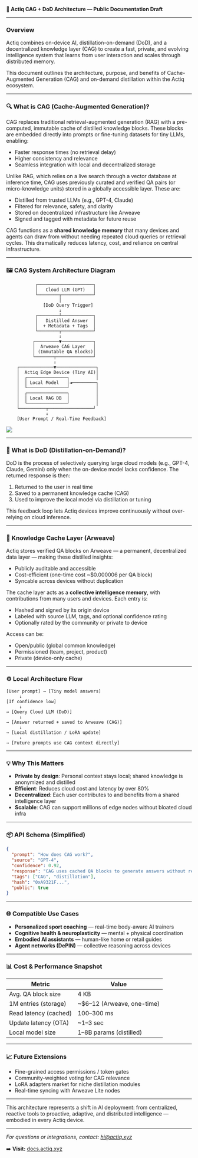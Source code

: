 


**📘 Actiq CAG + DoD Architecture — Public Documentation Draft**

---

### Overview

Actiq combines on-device AI, distillation-on-demand (DoD), and a decentralized knowledge layer (CAG) to create a fast, private, and evolving intelligence system that learns from user interaction and scales through distributed memory.

This document outlines the architecture, purpose, and benefits of Cache-Augmented Generation (CAG) and on-demand distillation within the Actiq ecosystem.

---

### 🔍 What is CAG (Cache-Augmented Generation)?

CAG replaces traditional retrieval-augmented generation (RAG) with a pre-computed, immutable cache of distilled knowledge blocks. These blocks are embedded directly into prompts or fine-tuning datasets for tiny LLMs, enabling:

* Faster response times (no retrieval delay)
* Higher consistency and relevance
* Seamless integration with local and decentralized storage

Unlike RAG, which relies on a live search through a vector database at inference time, CAG uses previously curated and verified QA pairs (or micro-knowledge units) stored in a globally accessible layer. These are:

* Distilled from trusted LLMs (e.g., GPT-4, Claude)
* Filtered for relevance, safety, and clarity
* Stored on decentralized infrastructure like Arweave
* Signed and tagged with metadata for future reuse

CAG functions as a **shared knowledge memory** that many devices and agents can draw from without needing repeated cloud queries or retrieval cycles. This dramatically reduces latency, cost, and reliance on central infrastructure.

---

### 🖼️ CAG System Architecture Diagram

               ┌─────────────────────┐
               │   Cloud LLM (GPT)   │
               └────────┬────────────┘
                        │
                  [DoD Query Trigger]
                        ↓
               ┌────────┴────────────┐
               │   Distilled Answer  │
               │  + Metadata + Tags  │
               └────────┬────────────┘
                        ↓
              ┌─────────▼────────────┐
              │  Arweave CAG Layer   │
              │ (Immutable QA Blocks)│
              └───────┬──────────────┘
                      ↓
        ┌─────────────▼───────────────┐
        │  Actiq Edge Device (Tiny AI)│
        │  ┌───────────────┐          │
        │  │ Local Model   │◄─────────┐
        │  └───────────────┘          │
        │  ┌───────────────┐          │
        │  │ Local RAG DB  │          │
        │  └───────────────┘          │
        └──────────┬─────────────────┘
                   ↓
        [User Prompt / Real-Time Feedback]

![](https://lh7-rt.googleusercontent.com/docsz/AD_4nXd5XyLOpP-izUASJZusqPZPkvcwJtAgX1fLf7hJeS-jI9uhP7urZ3skiCmLacixgAHcs1Xp6xOuECsyQBxr42xN2o1mhctneO47zCfSBpFE2ZNN3pjN-cJNcbAOzShORMMSSOum?key=AsJEkgePh24159X10uUz6PJ-)

---

### 🔁 What is DoD (Distillation-on-Demand)?

DoD is the process of selectively querying large cloud models (e.g., GPT-4, Claude, Gemini) only when the on-device model lacks confidence. The returned response is then:

1. Returned to the user in real time
2. Saved to a permanent knowledge cache (CAG)
3. Used to improve the local model via distillation or tuning

This feedback loop lets Actiq devices improve continuously without over-relying on cloud inference.

---

### 🧠 Knowledge Cache Layer (Arweave)

Actiq stores verified QA blocks on Arweave — a permanent, decentralized data layer — making these distilled insights:

* Publicly auditable and accessible
* Cost-efficient (one-time cost \~\$0.000006 per QA block)
* Syncable across devices without duplication

The cache layer acts as a **collective intelligence memory**, with contributions from many users and devices. Each entry is:

* Hashed and signed by its origin device
* Labeled with source LLM, tags, and optional confidence rating
* Optionally rated by the community or private to device

Access can be:

* Open/public (global common knowledge)
* Permissioned (team, project, product)
* Private (device-only cache)
---

### ⚙️ Local Architecture Flow

```plaintext
[User prompt] → [Tiny model answers]
     ↓
[If confidence low]
     ↓
→ [Query Cloud LLM (DoD)]
     ↓
→ [Answer returned + saved to Arweave (CAG)]
     ↓
→ [Local distillation / LoRA update]
     ↓
→ [Future prompts use CAG context directly]
```

---

### 💡 Why This Matters

* **Private by design**: Personal context stays local; shared knowledge is anonymized and distilled
* **Efficient**: Reduces cloud cost and latency by over 80%
* **Decentralized**: Each user contributes to and benefits from a shared intelligence layer
* **Scalable**: CAG can support millions of edge nodes without bloated cloud infra

---

### 📦 API Schema (Simplified)

```json
{
  "prompt": "How does CAG work?",
  "source": "GPT-4",
  "confidence": 0.92,
  "response": "CAG uses cached QA blocks to generate answers without retrieval.",
  "tags": ["CAG", "distillation"],
  "hash": "0xA9321F...",
  "public": true
}
```
---

### 🌐 Compatible Use Cases

* **Personalized sport coaching** — real-time body-aware AI trainers
* **Cognitive health & neuroplasticity** — mental + physical coordination
* **Embodied AI assistants** — human-like home or retail guides
* **Agent networks (DePIN)** — collective reasoning across devices

---

### 📊 Cost & Performance Snapshot

| Metric                | Value                        |
| --------------------- | ---------------------------- |
| Avg. QA block size    | 4 KB                         |
| 1M entries (storage)  | \~\$6–12 (Arweave, one-time) |
| Read latency (cached) | 100–300 ms                   |
| Update latency (OTA)  | \~1–3 sec                    |
| Local model size      | 1–8B params (distilled)      |

---
### 📈 Future Extensions

* Fine-grained access permissions / token gates
* Community-weighted voting for CAG relevance
* LoRA adapters market for niche distillation modules
* Real-time syncing with Arweave Lite nodes

---
This architecture represents a shift in AI deployment: from centralized, reactive tools to proactive, adaptive, and distributed intelligence — embodied in every Actiq device.

---

*For questions or integrations, contact: [hi@actiq.xyz](mailto:hi@actiq.xyz)*

➡️ **Visit:** [docs.actiq.xyz](https://docs.actiq.xyz)
